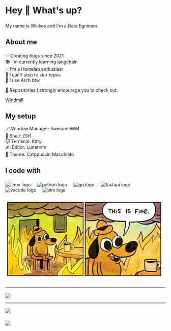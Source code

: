 <h1 align="left">Hey 👋 What's up?</h1>

###

<p align="left">My name is Wickes and I'm a Data Egnineer</p>

###

<h2 align="left">About me</h2>

###

<p align="left">✨ Creating bugs since 2021<br>📚 I'm currently learning langchain<br>💡 I'm a Homelab enthusiast<br>🎲 I can't stop to star repos<br>🐧 I use Arch btw<br>

🌟 Repositories I strongly encourage you to check out:

[Windmill](https://github.com/windmill-labs/windmill)

</p>

###

<h2 align="left">My setup</h2>

<p align="left">
🪄 Window Manager: AwesomeWM<br>
🐚 Shell: ZSH<br>
🐱 Terminal: Kitty<br>
✍️ Editor: Lunarvim<br>
🎨 Theme: Catppuccin Macchiato<br>
</p>

###

###

<h2 align="left">I code with</h2>

###

<div align="left">
  <img src="https://cdn.jsdelivr.net/gh/devicons/devicon/icons/linux/linux-original.svg" height="40" alt="linux logo"  />
  <img width="12" />
  <img src="https://cdn.jsdelivr.net/gh/devicons/devicon/icons/python/python-original.svg" height="40" alt="python logo"  />
  <img width="12" />
  <img src="https://cdn.jsdelivr.net/gh/devicons/devicon/icons/go/go-original.svg" height="40" alt="go logo"  />
  <img width="12" />
  <img src="https://cdn.jsdelivr.net/gh/devicons/devicon/icons/fastapi/fastapi-original.svg" height="40" alt="fastapi logo"  />
  <img width="12" />
  <img src="https://cdn.jsdelivr.net/gh/devicons/devicon/icons/vscode/vscode-original.svg" height="40" alt="vscode logo"  />
  <img width="12" />
  <img src="https://cdn.jsdelivr.net/gh/devicons/devicon/icons/vim/vim-original.svg" height="40" alt="vim logo"  />
</div>

###

<div align="left">
  <img height="250" src="https://github.com/wickes1/wickes1/blob/f00039ff34a67e3aa7cf6a5d8a2607509bdfc2e3/assets/this-is-fine.jpg?raw=true"  />
</div>

###

<div align="left">
  <hr />
  <a target="_blank" href="https://github.com/wickes1">
    <img align="center" src="https://github-readme-stats.vercel.app/api?username=wickes1&show_icons=true&theme=radical&count_private=true&hide=stars" />
  </a>
  <hr />
  <a target="_blank" href="https://github.com/wickes1">
    <img align="center" src="https://github-readme-stats.vercel.app/api/top-langs/?username=wickes1&show_icons=true&theme=radical&count_private=true&layout=compact" />
  </a>
</div>

###

<div align="left">
  <img src="https://visitor-badge.laobi.icu/badge?page_id=wickes1.wickes1&left_text=Welcome"  />
</div>

###
